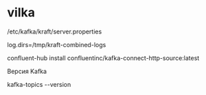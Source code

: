 # vilka

/etc/kafka/kraft/server.properties

log.dirs=/tmp/kraft-combined-logs

confluent-hub install confluentinc/kafka-connect-http-source:latest

Версия Kafka 

kafka-topics --version
